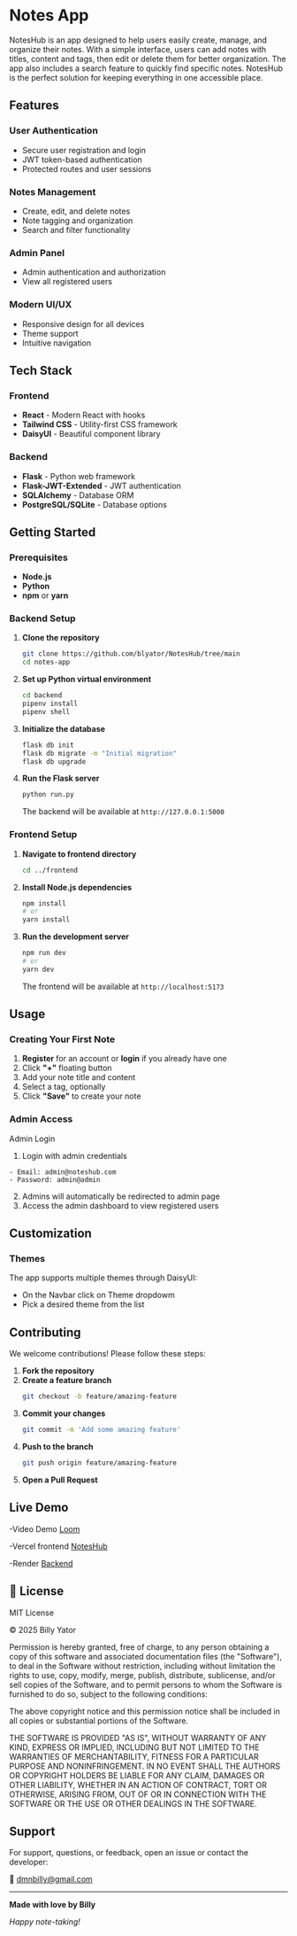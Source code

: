 # Notes App

NotesHub is an app designed to help users easily create, manage, and organize their notes. With a simple interface, users can add notes with titles, content and tags, then edit or delete them for better organization. The app also includes a search feature to quickly find specific notes. NotesHub is the perfect solution for keeping everything in one accessible place.

## Features

### User Authentication

- Secure user registration and login
- JWT token-based authentication
- Protected routes and user sessions

### Notes Management

- Create, edit, and delete notes
- Note tagging and organization
- Search and filter functionality

### Admin Panel

- Admin authentication and authorization
- View all registered users

### Modern UI/UX

- Responsive design for all devices
- Theme support
- Intuitive navigation

## Tech Stack

### Frontend

- **React** - Modern React with hooks
- **Tailwind CSS** - Utility-first CSS framework
- **DaisyUI** - Beautiful component library

### Backend

- **Flask** - Python web framework
- **Flask-JWT-Extended** - JWT authentication
- **SQLAlchemy** - Database ORM
- **PostgreSQL/SQLite** - Database options

## Getting Started

### Prerequisites

- **Node.js**
- **Python**
- **npm** or **yarn**

### Backend Setup

1. **Clone the repository**

   ```bash
   git clone https://github.com/blyator/NotesHub/tree/main
   cd notes-app
   ```

2. **Set up Python virtual environment**

   ```bash
   cd backend
   pipenv install
   pipenv shell

   ```

3. **Initialize the database**

   ```bash
   flask db init
   flask db migrate -m "Initial migration"
   flask db upgrade
   ```

4. **Run the Flask server**
   ```bash
   python run.py
   ```
   The backend will be available at `http://127.0.0.1:5000`

### Frontend Setup

1. **Navigate to frontend directory**

   ```bash
   cd ../frontend
   ```

2. **Install Node.js dependencies**

   ```bash
   npm install
   # or
   yarn install
   ```

3. **Run the development server**
   ```bash
   npm run dev
   # or
   yarn dev
   ```
   The frontend will be available at `http://localhost:5173`

## Usage

### Creating Your First Note

1. **Register** for an account or **login** if you already have one
2. Click **"+"** floating button
3. Add your note title and content
4. Select a tag, optionally
5. Click **"Save"** to create your note

### Admin Access

Admin Login

1. Login with admin credentials

```
- Email: admin@noteshub.com
- Password: admin@admin
```

2. Admins will automatically be redirected to admin page
3. Access the admin dashboard to view registered users

## Customization

### Themes

The app supports multiple themes through DaisyUI:

- On the Navbar click on Theme dropdowm
- Pick a desired theme from the list

## Contributing

We welcome contributions! Please follow these steps:

1. **Fork the repository**
2. **Create a feature branch**
   ```bash
   git checkout -b feature/amazing-feature
   ```
3. **Commit your changes**
   ```bash
   git commit -m 'Add some amazing feature'
   ```
4. **Push to the branch**
   ```bash
   git push origin feature/amazing-feature
   ```
5. **Open a Pull Request**

## Live Demo

-Video Demo [Loom](https://www.loom.com/share/342a3fc565b648048bbdf5e6c42c8eb2?sid=a99e5b2b-2299-49e2-910e-259196d4b2aa)

-Vercel frontend [NotesHub](https://notes-hub-psi.vercel.app/login)

-Render [Backend](https://noteshub-pzs1.onrender.com)

## 📄 License

MIT License

© 2025 Billy Yator

Permission is hereby granted, free of charge, to any person obtaining a copy of this software and associated documentation files (the "Software"), to deal in the Software without restriction, including without limitation the rights to use, copy, modify, merge, publish, distribute, sublicense, and/or sell copies of the Software, and to permit persons to whom the Software is furnished to do so, subject to the following conditions:

The above copyright notice and this permission notice shall be included in all copies or substantial portions of the Software.

THE SOFTWARE IS PROVIDED "AS IS", WITHOUT WARRANTY OF ANY KIND, EXPRESS OR IMPLIED, INCLUDING BUT NOT LIMITED TO THE WARRANTIES OF MERCHANTABILITY, FITNESS FOR A PARTICULAR PURPOSE AND NONINFRINGEMENT. IN NO EVENT SHALL THE AUTHORS OR COPYRIGHT HOLDERS BE LIABLE FOR ANY CLAIM, DAMAGES OR OTHER LIABILITY, WHETHER IN AN ACTION OF CONTRACT, TORT OR OTHERWISE, ARISING FROM, OUT OF OR IN CONNECTION WITH THE SOFTWARE OR THE USE OR OTHER DEALINGS IN THE SOFTWARE.

## Support

For support, questions, or feedback, open an issue or contact the developer:

📧 dmnbilly@gmail.com

---

**Made with love by Billy**

_Happy note-taking!_
